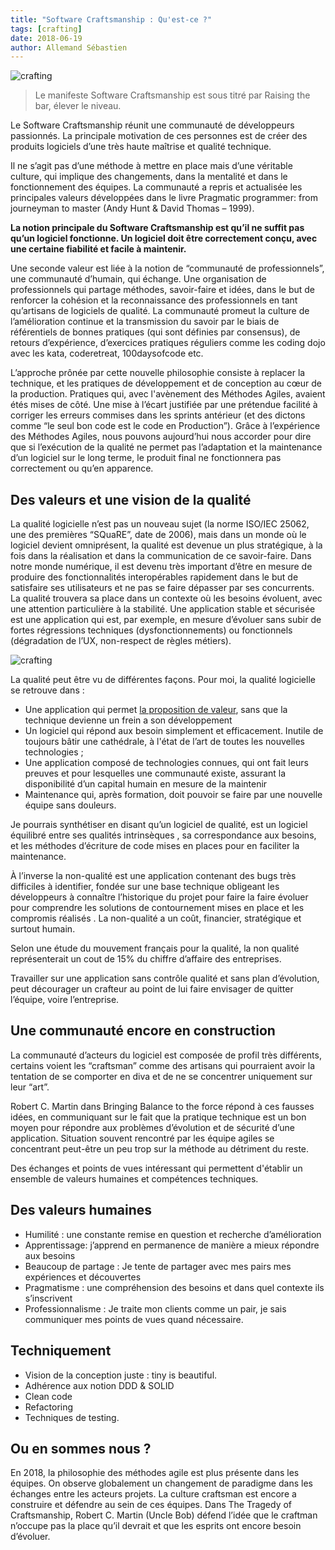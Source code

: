 ```yaml
---
title: "Software Craftsmanship : Qu'est-ce ?"
tags: [crafting]
date: 2018-06-19
author: Allemand Sébastien
---
```


![crafting](./../../../assets/crafting/crating.png#banner)

>Le manifeste Software Craftsmanship est sous titré par Raising the bar, élever le niveau.

Le Software Craftsmanship réunit une communauté de développeurs passionnés. La principale motivation de ces personnes est de créer des produits logiciels d’une très haute maîtrise et qualité technique.

Il ne s’agit pas d’une méthode à mettre en place mais d’une véritable culture, qui implique des changements, dans la mentalité et dans le fonctionnement des équipes.
La communauté a repris et actualisée les principales valeurs développées dans le livre Pragmatic programmer: from journeyman to master (Andy Hunt & David Thomas – 1999).

**La notion principale du Software Craftsmanship est qu’il ne suffit pas qu’un logiciel fonctionne. Un logiciel doit être correctement conçu, avec une certaine fiabilité et facile à maintenir.**

Une seconde valeur est liée à la notion de “communauté de professionnels”,  une communauté d’humain, qui échange. Une organisation de professionnels qui partage méthodes, savoir-faire et idées, dans le but de renforcer la cohésion et la reconnaissance des professionnels en tant qu’artisans de logiciels de qualité.
La communauté promeut la culture de l’amélioration continue et la transmission du savoir par le biais de référentiels de bonnes pratiques (qui sont définies par consensus), de retours d’expérience, d’exercices pratiques réguliers comme les coding dojo avec les kata, coderetreat, 100daysofcode etc.

L’approche prônée par cette nouvelle philosophie consiste à replacer la technique, et les pratiques de développement et de conception au cœur de la production. Pratiques qui, avec l'avènement des Méthodes Agiles, avaient étés mises de côté. Une mise à l’écart justifiée par une prétendue facilité à corriger les erreurs commises dans les sprints antérieur (et des dictons comme “le seul bon code est le code en Production”).
Grâce à l’expérience des Méthodes Agiles, nous pouvons aujourd’hui nous accorder pour dire que si l’exécution de la qualité ne permet pas l’adaptation et la maintenance d’un logiciel sur le long terme, le produit final ne fonctionnera pas correctement ou qu’en apparence.

## Des valeurs et une vision de la qualité



La qualité logicielle n’est pas un nouveau sujet (la norme ISO/IEC 25062, une des premières “SQuaRE”, date de 2006), mais dans un monde où le logiciel devient omniprésent, la qualité est devenue un plus stratégique, à la fois dans la réalisation et dans la communication de ce savoir-faire. Dans notre monde numérique, il est devenu très important d’être en mesure de produire des fonctionnalités interopérables rapidement dans le but de satisfaire ses utilisateurs et ne pas se faire dépasser par ses concurrents. La qualité trouvera sa place dans un contexte où les besoins évoluent, avec une attention particulière à la stabilité. Une application stable et sécurisée est une application qui est, par exemple, en mesure d’évoluer sans subir de fortes régressions techniques (dysfonctionnements) ou fonctionnels (dégradation de l’UX, non-respect de règles métiers).

![crafting](./../../../assets/crafting/crafting3.png#banner)

La qualité peut être vu de différentes façons. Pour moi, la qualité logicielle se retrouve dans :

- Une application qui permet [la proposition de valeur](https://www.investopedia.com/terms/v/valueproposition.asp), sans que la technique devienne un frein a son développement
- Un logiciel qui répond aux besoin simplement et efficacement. Inutile de toujours bâtir une cathédrale, à l'état de l’art de toutes les nouvelles technologies ;
- Une application composé de technologies connues, qui ont fait leurs preuves et pour lesquelles une communauté existe, assurant la disponibilité d’un capital humain en mesure de la maintenir
- Maintenance qui, après formation, doit pouvoir se faire par une nouvelle équipe sans douleurs.

Je pourrais synthétiser en disant qu’un logiciel de qualité, est un logiciel équilibré entre ses qualités intrinsèques , sa correspondance aux besoins, et les méthodes d’écriture de code mises en places pour en faciliter la maintenance.

À l’inverse la non-qualité est une application contenant des bugs très difficiles à identifier, fondée sur une base technique obligeant les développeurs à connaître l’historique du projet pour faire la faire évoluer pour comprendre les solutions de contournement mises en place et les compromis réalisés . La non-qualité a un coût, financier, stratégique et surtout humain.

Selon une étude du mouvement français pour la qualité, la non qualité représenterait un cout de 15% du chiffre d’affaire des entreprises.

Travailler sur une application sans contrôle qualité et sans plan d’évolution, peut décourager un crafteur au point de lui faire envisager de quitter l’équipe, voire l’entreprise.

## Une communauté encore en construction
La communauté d’acteurs du logiciel est composée de profil très différents, certains voient les “craftsman” comme des artisans qui pourraient avoir la tentation de se comporter en diva  et de ne se concentrer uniquement  sur leur “art”.

Robert C. Martin dans Bringing Balance to the force répond à ces fausses idées, en communiquant sur le fait que la pratique technique est un bon moyen pour répondre aux problèmes d’évolution et de sécurité d’une application. Situation souvent rencontré par les équipe agiles se concentrant peut-être un peu trop sur la méthode au détriment du reste.

Des échanges et points de vues intéressant qui permettent d'établir un ensemble de valeurs humaines et compétences techniques.


## Des valeurs humaines
- Humilité : une constante remise en question et recherche d’amélioration
- Apprentissage: j’apprend en permanence de manière a mieux répondre aux besoins
- Beaucoup de partage : Je tente de partager avec mes pairs mes expériences et découvertes
- Pragmatisme : une compréhension des besoins et dans quel contexte ils s’inscrivent
- Professionnalisme : Je traite mon clients comme un pair, je sais communiquer mes points de vues quand nécessaire.

## Techniquement
- Vision de la conception juste : tiny is beautiful.
- Adhérence aux notion DDD & SOLID
- Clean code
- Refactoring
- Techniques de testing.

## Ou en sommes nous ?
En 2018, la philosophie des méthodes agile est plus présente dans les équipes. On observe globalement un changement de paradigme dans les échanges entre les acteurs projets. La culture craftsman est encore a construire et défendre au sein de ces équipes. Dans The Tragedy of Craftsmanship,  Robert C. Martin (Uncle Bob) défend l’idée que le craftman n’occupe pas la place qu’il devrait et que les esprits ont encore besoin d’évoluer.
